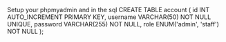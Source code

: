 Setup your phpmyadmin and in the sql 
CREATE TABLE account (
    id INT AUTO_INCREMENT PRIMARY KEY,
    username VARCHAR(50) NOT NULL UNIQUE,
    password VARCHAR(255) NOT NULL,
    role ENUM('admin', 'staff') NOT NULL
);
